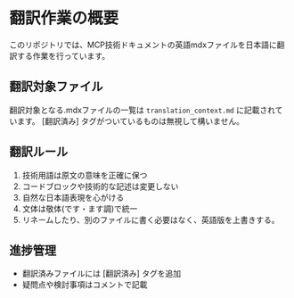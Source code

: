 # 翻訳作業の概要

このリポジトリでは、MCP技術ドキュメントの英語mdxファイルを日本語に翻訳する作業を行っています。

## 翻訳対象ファイル

翻訳対象となる.mdxファイルの一覧は `translation_context.md` に記載されています。
[翻訳済み] タグがついているものは無視して構いません。

## 翻訳ルール

1. 技術用語は原文の意味を正確に保つ
2. コードブロックや技術的な記述は変更しない
3. 自然な日本語表現を心がける
4. 文体は敬体(です・ます調)で統一
5. リネームしたり、別のファイルに書く必要はなく、英語版を上書きする。

## 進捗管理

- 翻訳済みファイルには [翻訳済み] タグを追加
- 疑問点や検討事項はコメントで記載
